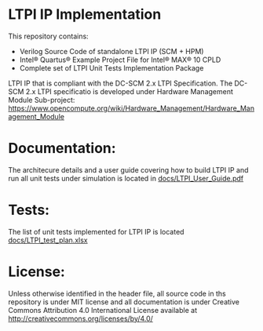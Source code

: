 # LTPI IP Implementation
This repository contains:
- Verilog Source Code of standalone LTPI IP (SCM + HPM)
- Intel® Quartus® Example Project File for Intel® MAX® 10 CPLD
- Complete set of LTPI Unit Tests Implementation Package

LTPI IP that is compliant with the DC-SCM 2.x LTPI Specification. The DC-SCM 2.x LTPI specificatio is developed under Hardware Management Module Sub-project: https://www.opencompute.org/wiki/Hardware_Management/Hardware_Management_Module 

# Documentation:
The architecure details and a user guide covering how to build LTPI IP and run all unit tests under simulation is located in [docs/LTPI_User_Guide.pdf](docs/LTPI_User_Guide.pdf)

# Tests:
The list of unit tests implemented for LTPI IP is located [docs/LTPI_test_plan.xlsx](docs/LTPI_test_plan.xlsx)
        
# License:
Unless otherwise identified in the header file, all source code in ths repository is under MIT license and all documentation is under Creative Commons Attribution 4.0 International License available at http://creativecommons.org/licenses/by/4.0/

